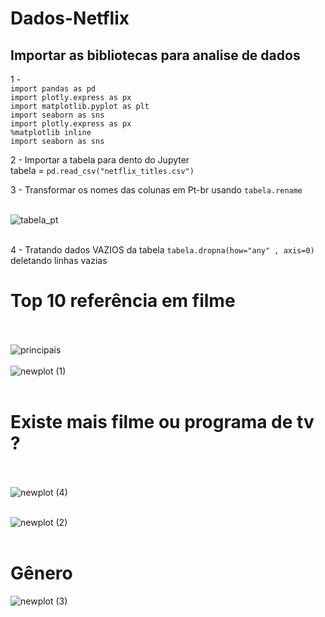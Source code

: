 # Dados-Netflix
 
## Importar as bibliotecas para analise de dados
1 -  
 `import pandas as pd `<br>
 `import plotly.express as px` <br>
 `import matplotlib.pyplot as plt` <br>
 `import seaborn as sns` <br>
 `import plotly.express as px`<br>
 `%matplotlib inline`<br>
 `import seaborn as sns`<br>

2 -  Importar a tabela para dento do Jupyter <br> tabela = `pd.read_csv("netflix_titles.csv")`

3 -  Transformar os nomes das colunas em Pt-br usando `tabela.rename` <br><br>

![tabela_pt](https://user-images.githubusercontent.com/92749835/138021915-d5675a35-36f7-4877-9cf7-a9b19c8bf277.png)
<br><br>

4 -  Tratando dados VAZIOS da tabela `tabela.dropna(how="any" , axis=0)` deletando linhas vazias

# Top 10 referência em filme
<br><br>
![principais](https://user-images.githubusercontent.com/92749835/138022258-92d31e3f-3c8c-4223-be3c-bdb0b98bfc38.png)
<br><br>
![newplot (1)](https://user-images.githubusercontent.com/92749835/138022799-c692cc15-57c8-422b-89e6-9b3753c5f8cd.png)
<br><br>
# Existe mais filme ou programa de tv ?<br><br>
![newplot (4)](https://user-images.githubusercontent.com/92749835/138023073-2a5bfce2-a256-43ae-9d72-52a2f72ac3c6.png)
<br><br>

![newplot (2)](https://user-images.githubusercontent.com/92749835/138022801-ed75af5e-bd63-4a44-81c7-de9c42dd2d88.png)
<br><br>
# Gênero
![newplot (3)](https://user-images.githubusercontent.com/92749835/138022810-139f7d14-e5dd-48fe-9d5b-2abd11a26226.png)

